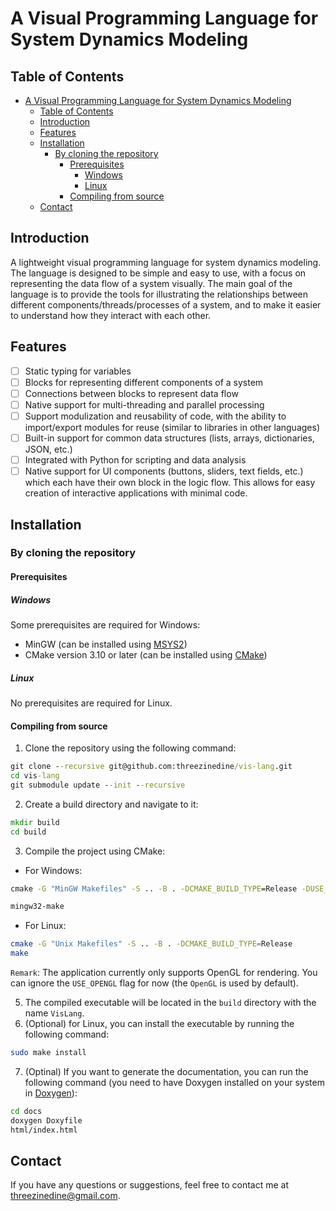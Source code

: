 # A Visual Programming Language for System Dynamics Modeling

## Table of Contents

-   [A Visual Programming Language for System Dynamics Modeling](#a-visual-programming-language-for-system-dynamics-modeling)
    -   [Table of Contents](#table-of-contents)
    -   [Introduction](#introduction)
    -   [Features](#features)
    -   [Installation](#installation)
        -   [By cloning the repository](#by-cloning-the-repository)
            -   [Prerequisites](#prerequisites)
                -   [Windows](#windows)
                -   [Linux](#linux)
            -   [Compiling from source](#compiling-from-source)
    -   [Contact](#contact)

## Introduction

A lightweight visual programming language for system dynamics modeling. The language is designed to be simple and easy to use, with a focus on representing the data flow of a system visually. The main goal of the language is to provide the tools for illustrating the relationships between different components/threads/processes of a system, and to make it easier to understand how they interact with each other.

## Features

-   [ ] Static typing for variables
-   [ ] Blocks for representing different components of a system
-   [ ] Connections between blocks to represent data flow
-   [ ] Native support for multi-threading and parallel processing
-   [ ] Support modulization and reusability of code, with the ability to import/export modules for reuse (similar to libraries in other languages)
-   [ ] Built-in support for common data structures (lists, arrays, dictionaries, JSON, etc.)
-   [ ] Integrated with Python for scripting and data analysis
-   [ ] Native support for UI components (buttons, sliders, text fields, etc.) which each have their own block in the logic flow. This allows for easy creation of interactive applications with minimal code.

## Installation

### By cloning the repository

#### Prerequisites

##### Windows

Some prerequisites are required for Windows:

-   MinGW (can be installed using [MSYS2](https://www.msys2.org/))
-   CMake version 3.10 or later (can be installed using [CMake](https://cmake.org/))

##### Linux

No prerequisites are required for Linux.

#### Compiling from source

1. Clone the repository using the following command:

```cmd
git clone --recursive git@github.com:threezinedine/vis-lang.git
cd vis-lang
git submodule update --init --recursive
```

2. Create a build directory and navigate to it:

```cmd
mkdir build
cd build
```

3. Compile the project using CMake:

-   For Windows:

```cmd
cmake -G "MinGW Makefiles" -S .. -B . -DCMAKE_BUILD_TYPE=Release -DUSE_OPENGL=ON

mingw32-make
```

-   For Linux:

```bash
cmake -G "Unix Makefiles" -S .. -B . -DCMAKE_BUILD_TYPE=Release
make
```

`Remark`: The application currently only supports OpenGL for rendering. You can ignore the `USE_OPENGL` flag for now (the `OpenGL` is used by default).

5. The compiled executable will be located in the `build` directory with the name `VisLang`.
6. (Optional) for Linux, you can install the executable by running the following command:

```bash
sudo make install
```

7. (Optinal) If you want to generate the documentation, you can run the following command (you need to have Doxygen installed on your system in [Doxygen](http://www.doxygen.nl/)):

```bash
cd docs
doxygen Doxyfile
html/index.html
```

## Contact

If you have any questions or suggestions, feel free to contact me at [threezinedine@gmail.com](mailto:threezinedine@gmail.com).
